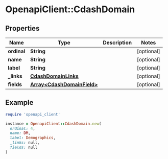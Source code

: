 # OpenapiClient::CdashDomain

## Properties

| Name | Type | Description | Notes |
| ---- | ---- | ----------- | ----- |
| **ordinal** | **String** |  | [optional] |
| **name** | **String** |  | [optional] |
| **label** | **String** |  | [optional] |
| **_links** | [**CdashDomainLinks**](CdashDomainLinks.md) |  | [optional] |
| **fields** | [**Array&lt;CdashDomainField&gt;**](CdashDomainField.md) |  | [optional] |

## Example

```ruby
require 'openapi_client'

instance = OpenapiClient::CdashDomain.new(
  ordinal: 4,
  name: DM,
  label: Demographics,
  _links: null,
  fields: null
)
```

